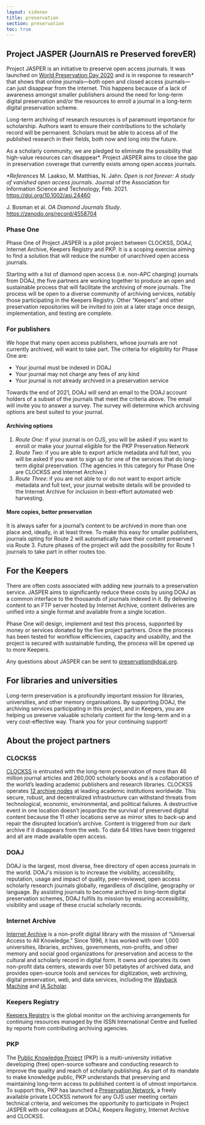 ```yaml
---
layout: sidenav
title: preservation
section: preservation
toc: true
---
```


## Project JASPER (JournAlS re Preserved forevER)

Project JASPER is an initiative to preserve open access journals. It was launched on [World Preservation Day 2020](https://www.dpconline.org/events/world-digital-preservation-day) and is in response to research* that shows that online journals—both open and closed access journals—can just disappear from the internet. This happens because of a lack of awareness amongst smaller publishers around the need for long-term digital preservation and/or the resources to enroll a journal in a long-term digital preservation scheme.

Long-term archiving of research resources is of paramount importance for scholarship. Authors want to ensure their contributions to the scholarly record will be permanent. Scholars must be able to access all of the published research in their fields, both now and long into the future. 

As a scholarly community, we are pledged to eliminate the possibility that high-value resources can disappear*. Project JASPER aims to close the gap in preservation coverage that currently exists among open access journals.

_*References_
M. Laakso, M. Matthias, N. Jahn. _Open is not forever: A study of vanished open access journals_. Journal of the Association for Information Science and Technology, Feb. 2021. https://doi.org/10.1002/asi.24460

J. Bosman et al. _OA Diamond Journals Study_. https://zenodo.org/record/4558704

### Phase One
Phase One of Project JASPER is a pilot project between CLOCKSS, DOAJ, Internet Archive, Keepers Registry and PKP. It is a scoping exercise aiming to find a solution that will reduce the number of unarchived open access journals. 

Starting with a list of diamond open access (i.e. non-APC charging) journals from DOAJ, the five partners are working together to produce an open and sustainable process that will facilitate the archiving of more journals. The process will be open to a diverse community of archiving services, notably those participating in the Keepers Registry. Other “Keepers” and other preservation repositories will be invited to join at a later stage once design, implementation, and testing are complete.

### For publishers
We hope that many open access publishers, whose journals are not currently archived, will want to take part. The criteria for eligibility for Phase One are:
- Your journal must be indexed in DOAJ
- Your journal may not charge any fees of any kind
- Your journal is not already archived in a preservation service

Towards the end of 2021, DOAJ will send an email to the DOAJ account holders of a subset of the journals that meet the criteria above. The email will invite you to answer a survey. The survey will determine which archiving options are best suited to your journal.

#### Archiving options
1. *Route One*: if your journal is on OJS, you will be asked if you want to enroll or make your journal eligible for the PKP Preservation Network
2. *Route Two*: if you are able to export article metadata and full text, you will be asked if you want to sign up for one of the services that do long-term digital preservation. (The agencies in this category for Phase One are CLOCKSS and Internet Archive.)
3. *Route Three*: if you are not able to or do not want to export article metadata and full text, your journal website details will be provided to the Internet Archive for inclusion in best-effort automated web harvesting.

#### More copies, better preservation
It is always safer for a journal’s content to be archived in more than one place and, ideally, in at least three. To make this easy for smaller publishers, journals opting for Route 2 will automatically have their content preserved via Route 3. Future phases of the project will add the possibility for Route 1 journals to take part in other routes too.

## For the Keepers
There are often costs associated with adding new journals to a preservation service. JASPER aims to significantly reduce these costs by using DOAJ as a common interface to the thousands of journals indexed in it. By delivering content to an FTP server hosted by Internet Archive, content deliveries are unified into a single format and available from a single location.

Phase One will design, implement and test this process, supported by money or services donated by the five project partners. Once the process has been tested for workflow efficiencies, capacity and usability, and the project is secured with sustainable funding, the process will be opened up to more Keepers.

Any questions about JASPER can be sent to preservation@doaj.org.

## For libraries and universities
Long-term preservation is a profoundly important mission for libraries, universities, and other memory organisations. By supporting DOAJ, the archiving services participating in this project, and in Keepers, you are helping us preserve valuable scholarly content for the long-term and in a very cost-effective way. Thank you for your continuing support!

## About the project partners

### CLOCKSS
[CLOCKSS](https://clockss.org/) is entrusted with the long-term preservation of more than 46 million journal articles and 260,000 scholarly books and is a collaboration of the world’s leading academic publishers and research libraries. CLOCKSS operates [12 archive nodes](https://clockss.org/archive-nodes/) at leading academic institutions worldwide. This secure, robust, and decentralized infrastructure can withstand threats from technological, economic, environmental, and political failures. A destructive event in one location doesn’t jeopardize the survival of preserved digital content because the 11 other locations serve as mirror sites to back-up and repair the disrupted location’s archive. Content is triggered from our dark archive if it disappears from the web. To date 64 titles have been triggered and all are made available open access.

### DOAJ
DOAJ is the largest, most diverse, free directory of open access journals in the world. DOAJ's mission is to increase the visibility, accessibility, reputation, usage and impact of quality, peer-reviewed, open access scholarly research journals globally, regardless of discipline, geography or language. By assisting journals to become archived in long-term digital preservation schemes, DOAJ fulfils its mission by ensuring accessibility, visibility and usage of these crucial scholarly records. 

### Internet Archive
[Internet Archive](https://archive.org/) is a non-profit digital library with the mission of “Universal Access to All Knowledge.” Since 1996, it has worked with over 1,000 universities, libraries, archives, governments, non-profits, and other memory and social good organizations for preservation and access to the cultural and scholarly record in digital form. It owns and operates its own non-profit data centers, stewards over 50 petabytes of archived data, and provides open-source tools and services for digitization, web archiving, digital preservation, web, and data services, including the [Wayback Machine](https://web.archive.org/) and [IA Scholar](https://scholar.archive.org/). 

### Keepers Registry
[Keepers Registry](https://keepers.issn.org) is the global monitor on the archiving arrangements for continuing resources managed by the ISSN International Centre and fuelled by reports from contributing archiving agencies. 

### PKP
The [Public Knowledge Project](https://pkp.sfu.ca/) (PKP) is a multi-university initiative developing (free) open-source software and conducting research to improve the quality and reach of scholarly publishing. As part of its mandate to make knowledge public, PKP understands that preserving and maintaining long-term access to published content is of utmost importance. To support this, PKP has launched a [Preservation Network](https://pkp.sfu.ca/pkp-pn/), a freely available private LOCKSS network for any OJS user meeting certain technical criteria, and welcomes the opportunity to participate in Project JASPER with our colleagues at DOAJ, Keepers Registry, Internet Archive and CLOCKSS. 
